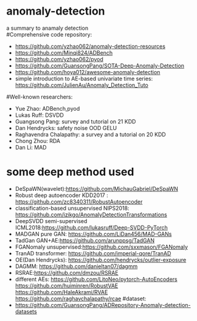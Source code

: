 # anomaly-detection
a summary to anamaly detection  
#Comprehensive code repository:  
- https://github.com/yzhao062/anomaly-detection-resources  
- https://github.com/Minqi824/ADBench  
- https://github.com/yzhao062/pyod  
- https://github.com/GuansongPang/SOTA-Deep-Anomaly-Detection  
- https://github.com/hoya012/awesome-anomaly-detection  
- simple introduction to AE-based univariate time series: https://github.com/JulienAu/Anomaly_Detection_Tuto  

#Well-known researchers:  
- Yue Zhao: ADBench,pyod  
- Lukas Ruff: DSVDD  
- Guangsong Pang:  survey and tutorial on 21 KDD  
- Dan Hendrycks:  safety noise OOD GELU  
- Raghavendra Chalapathy: a survey  and a tutorial on 20 KDD
- Chong Zhou:  RDA    
- Dan Li:  MAD  

# some deep method  used 
- DeSpaWN(wavelet):https://github.com/MichauGabriel/DeSpaWN  
- Robust deep autoencoder KDD2017 : https://github.com/zc8340311/RobustAutoencoder  
- classification-based unsupervised NIPS2018: https://github.com/izikgo/AnomalyDetectionTransformations  
- DeepSVDD semi-supervised ICML2018:https://github.com/lukasruff/Deep-SVDD-PyTorch  
- MADGAN pure GAN: https://github.com/LiDan456/MAD-GANs   
- TadGan GAN+AE:https://github.com/arunppsg/TadGAN  
- FGANomaly unsupervised:https://github.com/sxxmason/FGANomaly  
- TranAD transformer: https://github.com/imperial-qore/TranAD  
- OE(Dan Hendrycks): https://github.com/hendrycks/outlier-exposure  
- DAGMM: https://github.com/danieltan07/dagmm  
- RSRAE:https://github.com/dmzou/RSRAE  
- different AEs: https://github.com/LitoNeo/pytorch-AutoEncoders  https://github.com/huiminren/RobustVAE https://github.com/HaleAkrami/RVAE https://github.com/raghavchalapathy/rcae
#dataset:  
- https://github.com/GuansongPang/ADRepository-Anomaly-detection-datasets


  
